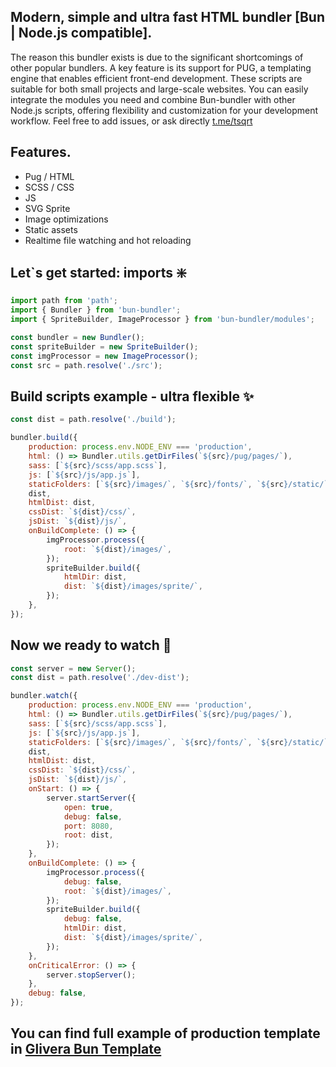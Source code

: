 ## Modern, simple and ultra fast HTML bundler [Bun | Node.js compatible].

The reason this bundler exists is due to the significant shortcomings of other popular bundlers. 
A key feature is its support for PUG, a templating engine that enables efficient front-end development. 
These scripts are suitable for both small projects and large-scale websites. 
You can easily integrate the modules you need and combine Bun-bundler with other Node.js scripts, 
offering flexibility and customization for your development workflow.
Feel free to add issues, or ask directly <a href="https://t.me/tsqrt">t.me/tsqrt</a>

## Features.
- Pug / HTML
- SCSS / CSS
- JS
- SVG Sprite
- Image optimizations
- Static assets
- Realtime file watching and hot reloading

## Let`s get started: imports ❇️

```javascript
import path from 'path';
import { Bundler } from 'bun-bundler';
import { SpriteBuilder, ImageProcessor } from 'bun-bundler/modules';

const bundler = new Bundler();
const spriteBuilder = new SpriteBuilder();
const imgProcessor = new ImageProcessor();
const src = path.resolve('./src');
```

## Build scripts example - ultra flexible ✨

```javascript
const dist = path.resolve('./build');

bundler.build({
	production: process.env.NODE_ENV === 'production',
	html: () => Bundler.utils.getDirFiles(`${src}/pug/pages/`),
	sass: [`${src}/scss/app.scss`],
	js: [`${src}/js/app.js`],
	staticFolders: [`${src}/images/`, `${src}/fonts/`, `${src}/static/`],
	dist,
	htmlDist: dist,
	cssDist: `${dist}/css/`,
	jsDist: `${dist}/js/`,
	onBuildComplete: () => {
		imgProcessor.process({
			root: `${dist}/images/`,
		});
		spriteBuilder.build({
			htmlDir: dist,
			dist: `${dist}/images/sprite/`,
		});
	},
});
```

## Now we ready to watch 👀

```javascript
const server = new Server();
const dist = path.resolve('./dev-dist');

bundler.watch({
	production: process.env.NODE_ENV === 'production',
	html: () => Bundler.utils.getDirFiles(`${src}/pug/pages/`),
	sass: [`${src}/scss/app.scss`],
	js: [`${src}/js/app.js`],
	staticFolders: [`${src}/images/`, `${src}/fonts/`, `${src}/static/`],
	dist,
	htmlDist: dist,
	cssDist: `${dist}/css/`,
	jsDist: `${dist}/js/`,
	onStart: () => {
		server.startServer({
			open: true,
			debug: false,
			port: 8080,
			root: dist,
		});
	},
	onBuildComplete: () => {
		imgProcessor.process({
			debug: false,
			root: `${dist}/images/`,
		});
		spriteBuilder.build({
			debug: false,
			htmlDir: dist,
			dist: `${dist}/images/sprite/`,
		});
	},
	onCriticalError: () => {
		server.stopServer();
	},
	debug: false,
});
```

##

## You can find full example of production template in [Glivera Bun Template](https://github.com/glivera-team/glivera-bun-template)

##
